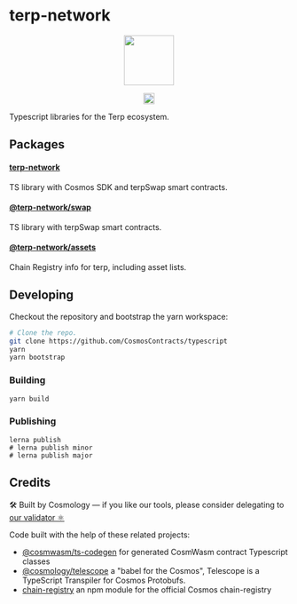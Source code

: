 # terp-network

<p align="center" width="100%">
    <img height="90" src="https://github.com/terpnetwork/chain-registry/blob/master/terpnetwork/images/logo.png?raw=true" />
</p>

<p align="center" width="100%">
  <!-- <a href="https://github.com/CosmosContracts/typescript/actions/workflows/run-tests.yml">
    <img height="20" src="https://github.com/CosmosContracts/typescript/actions/workflows/run-tests.yml/badge.svg" />
  </a> -->
   <a href="https://github.com/CosmosContracts/typescript/blob/main/LICENSE"><img height="20" src="https://img.shields.io/badge/license-MIT-blue.svg"></a>
</p>

Typescript libraries for the Terp ecosystem.

## Packages

#### [terp-network](packages/terp-network/README.md)

TS library with Cosmos SDK and terpSwap smart contracts.

#### [@terp-network/swap](packages/swap/README.md)

TS library with terpSwap smart contracts.

#### [@terp-network/assets](packages/assets/README.md)

Chain Registry info for terp, including asset lists.

## Developing

Checkout the repository and bootstrap the yarn workspace:

```sh
# Clone the repo.
git clone https://github.com/CosmosContracts/typescript
yarn
yarn bootstrap
```

### Building

```sh
yarn build
```
### Publishing

```
lerna publish
# lerna publish minor
# lerna publish major
```
## Credits

🛠 Built by Cosmology — if you like our tools, please consider delegating to [our validator ⚛️](https://cosmology.tech/validator)

Code built with the help of these related projects:

* [@cosmwasm/ts-codegen](https://github.com/CosmWasm/ts-codegen) for generated CosmWasm contract Typescript classes
* [@cosmology/telescope](https://github.com/cosmology-tech/telescope) a "babel for the Cosmos", Telescope is a TypeScript Transpiler for Cosmos Protobufs.
* [chain-registry](https://github.com/cosmology-tech/chain-registry) an npm module for the official Cosmos chain-registry